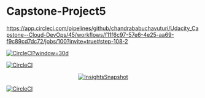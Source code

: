 # Capstone-Project5

https://app.circleci.com/pipelines/github/chandrababuchavuturi/Udacity_Capstone--Cloud-DevOps/45/workflows/f11f6c97-57e6-4e25-aa69-f9c89cd7dc72/jobs/100?invite=true#step-108-2

[![CircleCI](1c9681b582456fabc29850e45dd2f90461c3ee5b)?window=30d](https://app.circleci.com/pipelines/github/chandrababuchavuturi/Udacity_Capstone--Cloud-DevOps/45/workflows/f11f6c97-57e6-4e25-aa69-f9c89cd7dc72/jobs/100?invite=true#step-108-2?branches=main&workflows=build-deploy&reporting-window=last-30-days&insights-snapshot=true)

[![CircleCI](1c9681b582456fabc29850e45dd2f90461c3ee5b)](https://circleci.com/gh/circleci/circleci-docs)

<p align="center">
  <a href="https://app.circleci.com/insights/github/chandrababuchavuturi/Udacity_Capstone--Cloud-DevOps/workflows/f11f6c97-57e6-4e25-aa69-f9c89cd7dc72?branch=main">
    <img src="https://dl.circleci.com/insights-snapshot/gh/chandrababuchavuturi/Udacity_Capstone--Cloud-DevOps/main>/f11f6c97-57e6-4e25-aa69-f9c89cd7dc72/badge.svg" alt="InsightsSnapshot" />
  </a>
</p>

[![CircleCI](https://circleci.com/gh/circleci/circleci-docs.svg?style=svg)](https://circleci.com/gh/circleci/circleci-docs)
